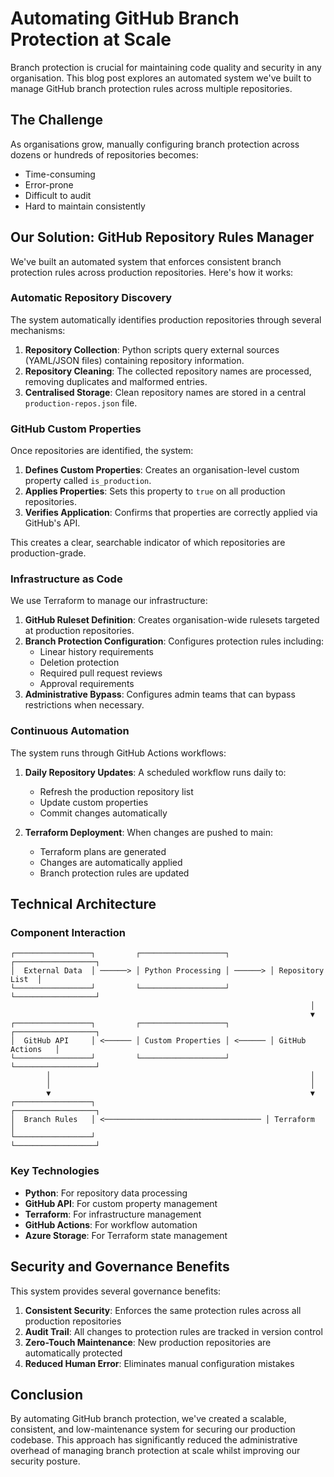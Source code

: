 # Automating GitHub Branch Protection at Scale

Branch protection is crucial for maintaining code quality and security in any organisation. This blog post explores an automated system we've built to manage GitHub branch protection rules across multiple repositories.

## The Challenge

As organisations grow, manually configuring branch protection across dozens or hundreds of repositories becomes:
- Time-consuming
- Error-prone
- Difficult to audit
- Hard to maintain consistently

## Our Solution: GitHub Repository Rules Manager

We've built an automated system that enforces consistent branch protection rules across production repositories. Here's how it works:

### Automatic Repository Discovery

The system automatically identifies production repositories through several mechanisms:

1. **Repository Collection**: Python scripts query external sources (YAML/JSON files) containing repository information.
2. **Repository Cleaning**: The collected repository names are processed, removing duplicates and malformed entries.
3. **Centralised Storage**: Clean repository names are stored in a central `production-repos.json` file.

### GitHub Custom Properties

Once repositories are identified, the system:

1. **Defines Custom Properties**: Creates an organisation-level custom property called `is_production`.
2. **Applies Properties**: Sets this property to `true` on all production repositories.
3. **Verifies Application**: Confirms that properties are correctly applied via GitHub's API.

This creates a clear, searchable indicator of which repositories are production-grade.

### Infrastructure as Code

We use Terraform to manage our infrastructure:

1. **GitHub Ruleset Definition**: Creates organisation-wide rulesets targeted at production repositories.
2. **Branch Protection Configuration**: Configures protection rules including:
   - Linear history requirements
   - Deletion protection
   - Required pull request reviews
   - Approval requirements
3. **Administrative Bypass**: Configures admin teams that can bypass restrictions when necessary.

### Continuous Automation

The system runs through GitHub Actions workflows:

1. **Daily Repository Updates**: A scheduled workflow runs daily to:
   - Refresh the production repository list
   - Update custom properties
   - Commit changes automatically

2. **Terraform Deployment**: When changes are pushed to main:
   - Terraform plans are generated
   - Changes are automatically applied
   - Branch protection rules are updated

## Technical Architecture

### Component Interaction

```
┌─────────────────┐         ┌───────────────────┐         ┌──────────────────┐
│  External Data  │ ──────> │ Python Processing │ ──────> │ Repository List  │
└─────────────────┘         └───────────────────┘         └──────────────────┘
                                                                   │
                                                                   ▼
┌─────────────────┐         ┌───────────────────┐         ┌──────────────────┐
│  GitHub API     │ <────── │ Custom Properties │ <────── │ GitHub Actions   │
└─────────────────┘         └───────────────────┘         └──────────────────┘
        │                                                          │
        │                                                          │
        ▼                                                          ▼
┌─────────────────┐                                      ┌──────────────────┐
│  Branch Rules   │ <─────────────────────────────────── │ Terraform        │
└─────────────────┘                                      └──────────────────┘
```

### Key Technologies

- **Python**: For repository data processing
- **GitHub API**: For custom property management
- **Terraform**: For infrastructure management
- **GitHub Actions**: For workflow automation
- **Azure Storage**: For Terraform state management

## Security and Governance Benefits

This system provides several governance benefits:

1. **Consistent Security**: Enforces the same protection rules across all production repositories
2. **Audit Trail**: All changes to protection rules are tracked in version control
3. **Zero-Touch Maintenance**: New production repositories are automatically protected
4. **Reduced Human Error**: Eliminates manual configuration mistakes

## Conclusion

By automating GitHub branch protection, we've created a scalable, consistent, and low-maintenance system for securing our production codebase. This approach has significantly reduced the administrative overhead of managing branch protection at scale whilst improving our security posture.
